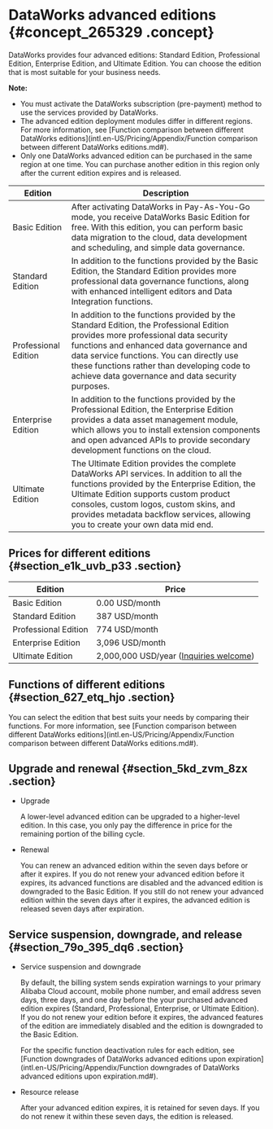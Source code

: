 # DataWorks advanced editions {#concept_265329 .concept}

DataWorks provides four advanced editions: Standard Edition, Professional Edition, Enterprise Edition, and Ultimate Edition. You can choose the edition that is most suitable for your business needs.

**Note:** 

-   You must activate the DataWorks subscription \(pre-payment\) method to use the services provided by DataWorks.
-   The advanced edition deployment modules differ in different regions. For more information, see [Function comparison between different DataWorks editions](intl.en-US/Pricing/Appendix/Function comparison between different DataWorks editions.md#).
-   Only one DataWorks advanced edition can be purchased in the same region at one time. You can purchase another edition in this region only after the current edition expires and is released.

|Edition|Description|
|-------|-----------|
|Basic Edition|After activating DataWorks in Pay-As-You-Go mode, you receive DataWorks Basic Edition for free. With this edition, you can perform basic data migration to the cloud, data development and scheduling, and simple data governance.|
|Standard Edition|In addition to the functions provided by the Basic Edition, the Standard Edition provides more professional data governance functions, along with enhanced intelligent editors and Data Integration functions.|
|Professional Edition|In addition to the functions provided by the Standard Edition, the Professional Edition provides more professional data security functions and enhanced data governance and data service functions. You can directly use these functions rather than developing code to achieve data governance and data security purposes.|
|Enterprise Edition|In addition to the functions provided by the Professional Edition, the Enterprise Edition provides a data asset management module, which allows you to install extension components and open advanced APIs to provide secondary development functions on the cloud.|
|Ultimate Edition|The Ultimate Edition provides the complete DataWorks API services. In addition to all the functions provided by the Enterprise Edition, the Ultimate Edition supports custom product consoles, custom logos, custom skins, and provides metadata backflow services, allowing you to create your own data mid end.|

## Prices for different editions {#section_e1k_uvb_p33 .section}

|Edition|Price|
|-------|-----|
|Basic Edition|0.00 USD/month|
|Standard Edition|387 USD/month|
|Professional Edition|774 USD/month|
|Enterprise Edition|3,096 USD/month|
|Ultimate Edition|2,000,000 USD/year \([Inquiries welcome](https://account.aliyun.com/login/login.htm?oauth_callback=https%3A%2F%2Fsurvey.aliyun.com%2Fapps%2Fzhiliao%2FXgSQTR-Cs)\)|

## Functions of different editions {#section_627_etq_hjo .section}

You can select the edition that best suits your needs by comparing their functions. For more information, see [Function comparison between different DataWorks editions](intl.en-US/Pricing/Appendix/Function comparison between different DataWorks editions.md#).

## Upgrade and renewal {#section_5kd_zvm_8zx .section}

-   Upgrade

    A lower-level advanced edition can be upgraded to a higher-level edition. In this case, you only pay the difference in price for the remaining portion of the billing cycle.

-   Renewal

    You can renew an advanced edition within the seven days before or after it expires. If you do not renew your advanced edition before it expires, its advanced functions are disabled and the advanced edition is downgraded to the Basic Edition. If you still do not renew your advanced edition within the seven days after it expires, the advanced edition is released seven days after expiration.


## Service suspension, downgrade, and release {#section_79o_395_dq6 .section}

-   Service suspension and downgrade

    By default, the billing system sends expiration warnings to your primary Alibaba Cloud account, mobile phone number, and email address seven days, three days, and one day before the your purchased advanced edition expires \(Standard, Professional, Enterprise, or Ultimate Edition\). If you do not renew your edition before it expires, the advanced features of the edition are immediately disabled and the edition is downgraded to the Basic Edition.

    For the specific function deactivation rules for each edition, see [Function downgrades of DataWorks advanced editions upon expiration](intl.en-US/Pricing/Appendix/Function downgrades of DataWorks advanced editions upon expiration.md#).

-   Resource release

    After your advanced edition expires, it is retained for seven days. If you do not renew it within these seven days, the edition is released.


